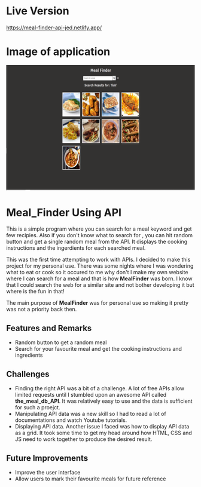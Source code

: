 # Live Version 

https://meal-finder-api-jed.netlify.app/ 

# Image of application
![alt text](https://github.com/jedhabush/Meal_Finder/blob/master/MealFinderIMG.png)


# Meal_Finder Using API

This is a simple program where you can search for a meal keyword and get few recipies.
Also if you don't know what to search for , you can hit random button and get a single random meal from the API.
It displays the cooking instructions and the ingerdients for each searched meal. <br/>

This was the first time attempting to work with APIs. I decided to make this project for my personal use. There was some nights where I was wondering what to eat or cook so it occured to me why don't I make my own website where I can search for a meal and that is how **MealFinder** was born. I know that I could search the web for a similar site and not bother developing it but where is the fun in that!  <br/>



The main purpose of **MealFinder** was for personal use so making it pretty was not a priority back then. 

## Features and Remarks
- Random button to get a random meal
- Search for your favourite meal and get the cooking instructions and ingredients

## Challenges
- Finding the right API was a bit of a challenge. A lot of free APIs allow limited requests until I stumbled upon an awesome API called **the_meal_db_API**. It was relatively easy to use and the data is sufficient for such a proejct.
- Manipulating API data was a new skill so I had to read a lot of documentations and watch Youtube tutorials.
- Displaying API data. Another issue I faced was how to display API data as a grid. It took some time to get my head around how HTML, CSS and JS need to work together to produce the desired result.

## Future Improvements
- Improve the user interface
- Allow users to mark their favourite meals for future reference
